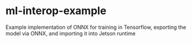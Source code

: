 # ml-interop-example
Example implementation of ONNX for training in Tensorflow, exporting the model via ONNX, and importing it into Jetson runtime
